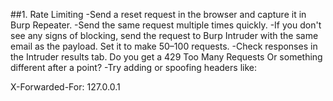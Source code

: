 ##1. Rate Limiting
-Send a reset request in the browser and capture it in Burp Repeater.
-Send the same request multiple times quickly.
-If you don't see any signs of blocking, send the request to Burp Intruder with the same email as the payload. Set it to make 50–100 requests.
-Check responses in the Intruder results tab. Do you get a 429 Too Many Requests Or something different after a point?
-Try adding or spoofing headers like:

X-Forwarded-For: 127.0.0.1
